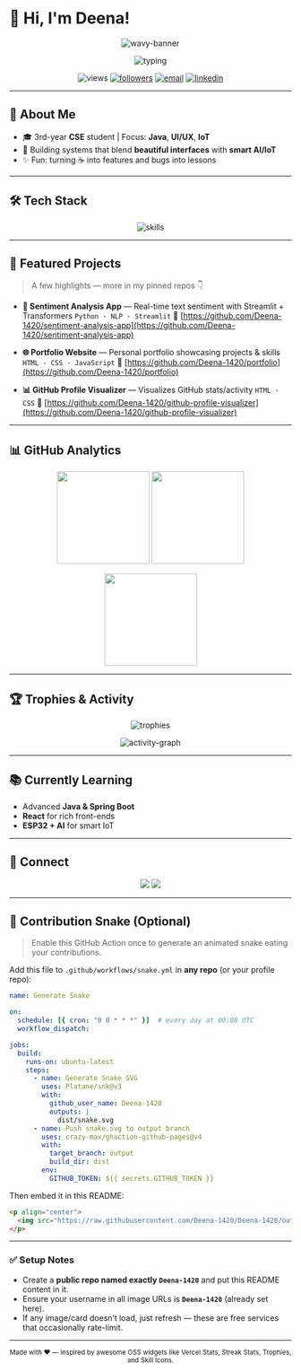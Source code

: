 
# 💫 Hi, I'm Deena!

<p align="center">
  <!-- Wavy banner -->
  <img src="https://capsule-render.vercel.app/api?type=waving&height=200&text=Deena%20A.%20—%20Java%20Dev%20%7C%20UI%2FUX%20%7C%20IoT&fontAlign=50&fontAlignY=40&color=0:8A2BE2,50:FF1493,100:00BFFF&animation=fadeIn" alt="wavy-banner"/>
</p>

<p align="center">
  <!-- Animated typing intro -->
  <img src="https://readme-typing-svg.demolab.com?font=Fira+Code&size=26&pause=1000&center=true&vCenter=true&width=700&lines=Hello%2C+World!+I'm+Deena+%F0%9F%91%8B;Java+Developer+%7C+UI%2FUX+Designer;IoT+%26+Embedded+Systems+Enthusiast;I+love+clean+code+%26+delightful+UX" alt="typing" />
</p>

<p align="center">
  <!-- Views counter + followers -->
  <img src="https://komarev.com/ghpvc/?username=Deena-1420&label=Profile%20Views&style=flat" alt="views"/>
  <a href="https://github.com/Deena-1420?tab=followers"><img src="https://img.shields.io/github/followers/Deena-1420?label=Followers&style=flat" alt="followers"/></a>
  <a href="mailto:adeenacse@gmail.com"><img src="https://img.shields.io/badge/Email-adeena-blue?logo=gmail" alt="email"/></a>
  <a href="https://www.linkedin.com/in/deena-a"><img src="https://img.shields.io/badge/LinkedIn-Deena%20A.-0A66C2?logo=linkedin&logoColor=white" alt="linkedin"/></a>
</p>

---

## 🚀 About Me

* 🎓 3rd-year **CSE** student | Focus: **Java**, **UI/UX**, **IoT**
* 🧠 Building systems that blend **beautiful interfaces** with **smart AI/IoT**
* ✨ Fun: turning ☕ into features and bugs into lessons

---

## 🛠 Tech Stack

<p align="center">
  <!-- One-line, clean skill icons -->
  <img src="https://skillicons.dev/icons?i=java,cpp,python,html,css,js,react,spring,sqlite,mysql,git,github,figma,linux,vscode&perline=8" alt="skills"/>
</p>

---

## 📌 Featured Projects

> A few highlights — more in my pinned repos 👇

* **🎯 Sentiment Analysis App** — Real-time text sentiment with Streamlit + Transformers
  `Python · NLP · Streamlit`
  🔗 [https://github.com/Deena-1420/sentiment-analysis-app](https://github.com/Deena-1420/sentiment-analysis-app)

* **🌐 Portfolio Website** — Personal portfolio showcasing projects & skills
  `HTML · CSS · JavaScript`
  🔗 [https://github.com/Deena-1420/portfolio](https://github.com/Deena-1420/portfolio)

* **📊 GitHub Profile Visualizer** — Visualizes GitHub stats/activity
  `HTML · CSS`
  🔗 [https://github.com/Deena-1420/github-profile-visualizer](https://github.com/Deena-1420/github-profile-visualizer)

---

## 📊 GitHub Analytics

<p align="center">
  <img height="165" src="https://github-readme-stats.vercel.app/api?username=Deena-1420&show_icons=true&rank_icon=github&include_all_commits=true&theme=radical" />
  <img height="165" src="https://streak-stats.demolab.com?user=Deena-1420&theme=radical" />
</p>
<p align="center">
  <img height="165" src="https://github-readme-stats.vercel.app/api/top-langs/?username=Deena-1420&layout=compact&langs_count=8&theme=radical" />
</p>

---

## 🏆 Trophies & Activity

<p align="center">
  <img src="https://github-profile-trophy.vercel.app/?username=Deena-1420&theme=radical&margin-w=10&margin-h=10&no-frame=true" alt="trophies"/>
</p>
<p align="center">
  <img src="https://github-readme-activity-graph.vercel.app/graph?username=Deena-1420&theme=github-compact" alt="activity-graph"/>
</p>

---

## 📚 Currently Learning

* Advanced **Java & Spring Boot**
* **React** for rich front-ends
* **ESP32 + AI** for smart IoT

---

## 🤝 Connect

<p align="center">
  <a href="mailto:adeenacse@gmail.com"><img src="https://img.shields.io/badge/Gmail-Contact-red?logo=gmail&logoColor=white"/></a>
  <a href="https://www.linkedin.com/in/deena-a"><img src="https://img.shields.io/badge/LinkedIn-Connect-blue?logo=linkedin&logoColor=white"/></a>
</p>

---

## 🐍 Contribution Snake (Optional)

> Enable this GitHub Action once to generate an animated snake eating your contributions.

Add this file to `.github/workflows/snake.yml` in **any repo** (or your profile repo):

```yaml
name: Generate Snake

on:
  schedule: [{ cron: "0 0 * * *" }]  # every day at 00:00 UTC
  workflow_dispatch:

jobs:
  build:
    runs-on: ubuntu-latest
    steps:
      - name: Generate Snake SVG
        uses: Platane/snk@v3
        with:
          github_user_name: Deena-1420
          outputs: |
            dist/snake.svg
      - name: Push snake.svg to output branch
        uses: crazy-max/ghaction-github-pages@v4
        with:
          target_branch: output
          build_dir: dist
        env:
          GITHUB_TOKEN: ${{ secrets.GITHUB_TOKEN }}
```

Then embed it in this README:

```md
<p align="center">
  <img src="https://raw.githubusercontent.com/Deena-1420/Deena-1420/output/snake.svg" alt="snake"/>
</p>
```

---

### ✅ Setup Notes

* Create a **public repo named exactly `Deena-1420`** and put this README content in it.
* Ensure your username in all image URLs is **`Deena-1420`** (already set here).
* If any image/card doesn’t load, just refresh — these are free services that occasionally rate-limit.

---

<p align="center">
  <sub>Made with ❤️ — inspired by awesome OSS widgets like Vercel Stats, Streak Stats, Trophies, and Skill Icons.</sub>
</p>
